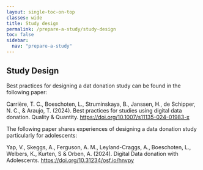 ```yaml
---
layout: single-toc-on-top
classes: wide
title: Study design
permalink: /prepare-a-study/study-design
toc: false
sidebar:
  nav: "prepare-a-study"
---
```

## Study Design

Best practices for designing a dat donation study can be found in the following paper: 
<div class="notice--warning">
  <p>Carrière, T. C., Boeschoten, L., Struminskaya, B., Janssen, H., de Schipper, N. C., & Araujo, T. (2024). Best practices for studies using digital data donation. Quality & Quantity. <a href="https://doi.org/10.1007/s11135-024-01983-x">https://doi.org/10.1007/s11135-024-01983-x</a></p>
</div>

The following paper shares experiences of designing a data donation study particularly for adolescents:
<div class="notice--success">
  <p>Yap, V., Skeggs, A., Ferguson, A. M., Leyland-Craggs, A., Boeschoten, L., Welbers, K., Kurten, S & Orben, A. (2024). Digital Data donation with Adolescents. <a href="https://doi.org/10.31234/osf.io/hnvpy">https://doi.org/10.31234/osf.io/hnvpy</a></p>
</div>